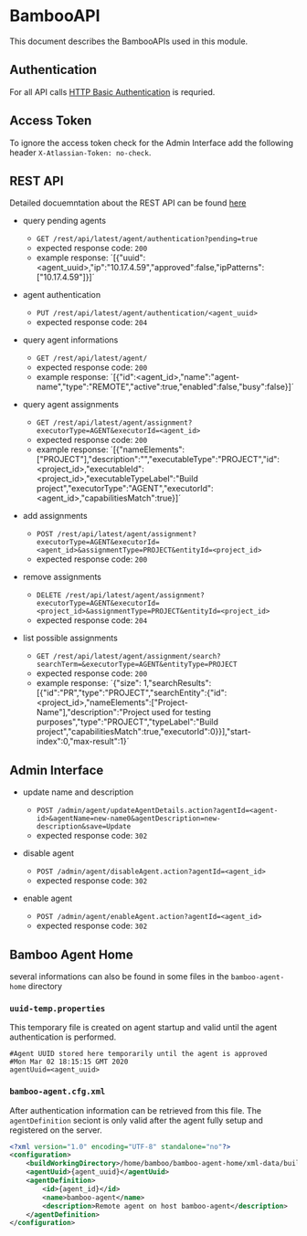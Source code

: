 # BambooAPI

This document describes the BambooAPIs used in this module.

## Authentication

For all API calls [HTTP Basic Authentication](https://en.wikipedia.org/wiki/Basic_access_authentication) is requried.

## Access Token

To ignore the access token check for the Admin Interface add the following header `X-Atlassian-Token: no-check`.

## REST API

Detailed docuemntation about the REST API can be found [here](https://docs.atlassian.com/atlassian-bamboo/REST/latest)

* query pending agents
  * `GET /rest/api/latest/agent/authentication?pending=true`
  * expected response code: `200`
  * example response: ´[{"uuid":<agent_uuid>,"ip":"10.17.4.59","approved":false,"ipPatterns":["10.17.4.59"]}]´

* agent authentication
  * `PUT /rest/api/latest/agent/authentication/<agent_uuid>`
  * expected response code: `204`

* query agent informations
  * `GET /rest/api/latest/agent/`
  * expected response code: `200`
  * example response: ´[{"id":<agent_id>,"name":"agent-name","type":"REMOTE","active":true,"enabled":false,"busy":false}]´

* query agent assignments
  * `GET /rest/api/latest/agent/assignment?executorType=AGENT&executorId=<agent_id>`
  * expected response code: `200`
  * example response: ´[{"nameElements":["PROJECT"],"description":"","executableType":"PROJECT","id":<project_id>,"executableId":<project_id>,"executableTypeLabel":"Build project","executorType":"AGENT","executorId":<agent_id>,"capabilitiesMatch":true}]´

* add assignments
  * `POST /rest/api/latest/agent/assignment?executorType=AGENT&executorId=<agent_id>&assignmentType=PROJECT&entityId=<project_id>`
  * expected response code: `200`

* remove assignments
  * `DELETE /rest/api/latest/agent/assignment?executorType=AGENT&executorId=<project_id>&assignmentType=PROJECT&entityId=<project_id>`
  * expected response code: `204`

* list possible assignments
  * `GET /rest/api/latest/agent/assignment/search?searchTerm=&executorType=AGENT&entityType=PROJECT`
  * expected response code: `200`
  * example response: ´{"size": 1,"searchResults":[{"id":"PR","type":"PROJECT","searchEntity":{"id":<project_id>,"nameElements":["Project-Name"],"description":"Project used for testing purposes","type":"PROJECT","typeLabel":"Build project","capabilitiesMatch":true,"executorId":0}}],"start-index":0,"max-result":1}´

## Admin Interface

* update name and description
  * `POST /admin/agent/updateAgentDetails.action?agentId=<agent-id>&agentName=new-name0&agentDescription=new-description&save=Update`
  * expected response code: `302`

* disable agent
  * `POST /admin/agent/disableAgent.action?agentId=<agent_id>`
  * expected response code: `302`

* enable agent
  * `POST /admin/agent/enableAgent.action?agentId=<agent_id>`
  * expected response code: `302`

## Bamboo Agent Home

several informations can also be found in some files in the `bamboo-agent-home` directory

### `uuid-temp.properties`
This temporary file is created on agent startup and valid until the agent authentication is performed.
```
#Agent UUID stored here temporarily until the agent is approved
#Mon Mar 02 18:15:15 GMT 2020
agentUuid=<agent_uuid>
```

### `bamboo-agent.cfg.xml`
After authentication information can be retrieved from this file.
The `agentDefinition` seciont is only valid after the agent fully setup and registered on the server.
```xml
<?xml version="1.0" encoding="UTF-8" standalone="no"?>
<configuration>
    <buildWorkingDirectory>/home/bamboo/bamboo-agent-home/xml-data/build-dir</buildWorkingDirectory>
    <agentUuid>{agent_uuid}</agentUuid>
    <agentDefinition>
        <id>{agent_id}</id>
        <name>bamboo-agent</name>
        <description>Remote agent on host bamboo-agent</description>
    </agentDefinition>
</configuration>
```
